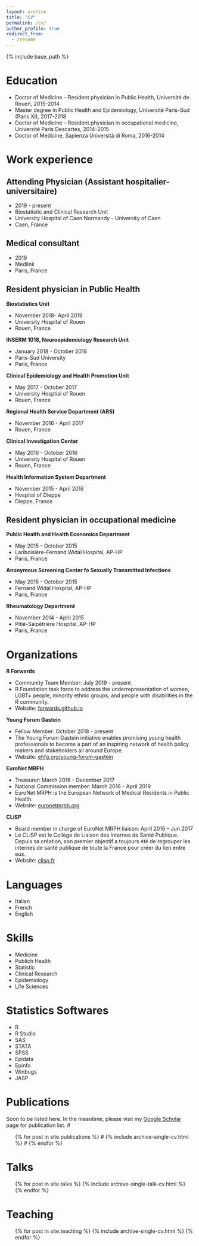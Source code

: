 ```yaml
---
layout: archive
title: "CV"
permalink: /cv/
author_profile: true
redirect_from:
  - /resume
---
```


{% include base_path %}

Education
======
* Doctor of Medicine – Resident physician in Public Health, Université de Rouen, 2015-2014
* Master degree in Public Health and Epidemiology, Université Paris-Sud (Paris XI), 2017-2018
* Doctor of Medicine – Resident physician in occupational medicine, Université Paris Descartes, 2014-2015
* Doctor of Medicine, Sapienza Università di Roma, 2016-2014

Work experience
======

Attending Physician (Assistant hospitalier-universitaire)  
-----
  * 2019 - present
  * Biostatistic and Clinical Research Unit
  * University Hospital of Caen Normandy - University of Caen
  * Caen, France

Medical consultant  
-----
  * 2019
  * Medlink
  * Paris, France
  
Resident physician in Public Health 
-----

**Biostatistics Unit**
* November 2018- April 2019
* University Hospital of Rouen
* Rouen, France
    
**INSERM 1018, Neuroepidemiology Research Unit**
* January 2018 - October 2018
* Paris-Sud University
* Paris, France
  
**Clinical Epidemiology and Health Promotion Unit**
* May 2017 - October 2017
* University Hosptial of Rouen
* Rouen, France
    
**Regional Health Service Department (ARS)**
* November 2016 - April 2017
* Rouen, France
    
**Clinical Investigation Center**
* May 2016 - October 2016
* University Hospital of Rouen
* Rouen, France
    
**Health Information System Department**
* November 2015 - April 2016 
* Hospital of Dieppe
* Dieppe, France
    
Resident physician in occupational medicine  
-----
 
**Public Health and Health Economics Department**
* May 2015 - October 2015
* Lariboisière-Fernand Widal Hospital, AP-HP
* Paris, France 
  
**Anonymous Screening Center fo Sexually Transmitted Infections**
* May 2015 - October 2015
* Fernand Widal Hospital, AP-HP
* Paris, France
   
**Rheumatology Department**
* November 2014 - April 2015
* Pitié-Salpêtrière Hospital, AP-HP
* Paris, France
    
  
Organizations
======
**R Forwards**
* Community Team Member: July 2019 - present
* R Foundation task force to address the underrepresentation of women, LGBT+ people, minority ethnic groups, and people with disabilities in the R community.
* Website: [forwards.github.io](https://forwards.github.io)  
  
**Young Forum Gastein**
* Fellow Member: October 2018 - present
* The Young Forum Gastein initiative enables promising young health professionals to become a part of an inspiring network of health policy makers and stakeholders all around Europe.
* Website: [ehfg.org/young-forum-gastein](https://ehfg.org/young-forum-gastein)  
  
**EuroNet MRPH**
* Treasurer: March 2016 - December 2017
* National Commission member: March 2016 - April 2019  
* EuroNet MRPH is the European Network of Medical Residents in Public Health.
* Website: [euronetmrph.org](http://www.euronetmrph.org)  

**CLiSP**
* Board member in charge of EuroNet MRPH liaison: April 2016 – Jun 2017  
* Le CLiSP est le Collège de Liaison des Internes de Santé Publique. Depuis sa création, son premier objectif a toujours été de regrouper les internes de santé publique de toute la France pour créer du lien entre eux.
* Website: [clisp.fr](http://www.clisp.fr)

Languages
=====
* Italian
* French
* English

Skills
=====
* Medicine
* Publich Health
* Statistic
* Clinical Research
* Epidemiology
* Life Sciences

Statistics Softwares
=====
* R
* R Studio
* SAS
* STATA
* SPSS
* Epidata
* Epinfo
* Winbugs
* JASP

Publications
======
Soon to be listed here. In the meantime, please visit my [Google Scholar](https://scholar.google.com/citations?user=ifdQ79EAAAAJ&hl=en) page for publication list.
        #  <ul>{% for post in site.publications %}
        #    {% include archive-single-cv.html %}
        #  {% endfor %}</ul>
  
Talks
======
  <ul>{% for post in site.talks %}
    {% include archive-single-talk-cv.html %}
  {% endfor %}</ul>
  
Teaching
======
  <ul>{% for post in site.teaching %}
    {% include archive-single-cv.html %}
  {% endfor %}</ul>
 
